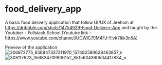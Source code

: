 # food_delivery_app

A basic food delivery application that follow UI/UX of Jeehom at https://dribbble.com/shots/14754929-Food-Delivery-App and taught by the Youtuber - Fullstack School (Youtube link - https://www.youtube.com/channel/UCWiC79M4FJ-Ylvk7lkk3n5A)

Preview of the application
![306872775_836847337311970_157482580628463857_n](https://user-images.githubusercontent.com/101167187/190989940-5b9e6064-66ca-4518-ac81-97af5d5ef7c4.jpg)
![308117623_356834709906152_8515604360504417834_n](https://user-images.githubusercontent.com/101167187/190989969-9da3b2f7-3310-4b82-ae42-9f846ff4396c.jpg)

